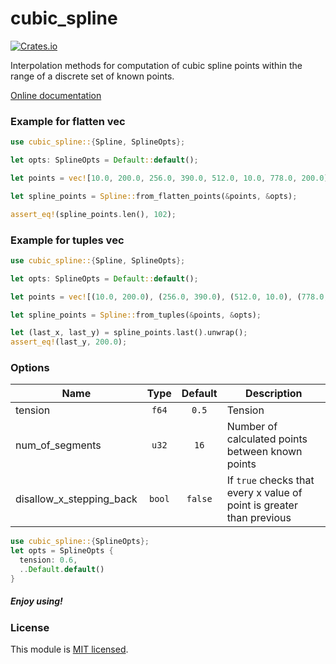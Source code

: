 # cubic_spline

[![Crates.io](https://img.shields.io/crates/v/cubic_spline.svg)](https://crates.io/crates/cubic_spline/)

Interpolation methods for computation of cubic spline points within the range of a discrete set of known points.

[Online documentation](https://docs.rs/cubic_spline/0.7.1/cubic_spline/)

### Example for flatten vec
```rust
use cubic_spline::{Spline, SplineOpts};

let opts: SplineOpts = Default::default();

let points = vec![10.0, 200.0, 256.0, 390.0, 512.0, 10.0, 778.0, 200.0];

let spline_points = Spline::from_flatten_points(&points, &opts);

assert_eq!(spline_points.len(), 102);
```

### Example for tuples vec
```rust
use cubic_spline::{Spline, SplineOpts};

let opts: SplineOpts = Default::default();

let points = vec![(10.0, 200.0), (256.0, 390.0), (512.0, 10.0), (778.0, 200.0)];

let spline_points = Spline::from_tuples(&points, &opts);

let (last_x, last_y) = spline_points.last().unwrap();
assert_eq!(last_y, 200.0);
```


### Options
| Name                     |  Type  | Default | Description                                                           |
|--------------------------|:------:|:-------:|-----------------------------------------------------------------------|
| tension                  | `f64`  |  `0.5`  | Tension                                                               |
| num_of_segments          | `u32`  |  `16`   | Number of calculated points between known points                      |
| disallow_x_stepping_back | `bool` | `false` | If `true` checks that every x value of point is greater than previous |

```rust
use cubic_spline::{SplineOpts};
let opts = SplineOpts {
  tension: 0.6,
  ..Default.default()
}
```



##### Enjoy using!

### License

This module is [MIT licensed](./LICENSE).


